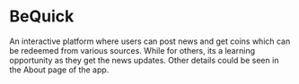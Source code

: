 # BeQuick
An interactive platform where users can post news and get coins which can be redeemed from various sources. While for others, its a learning opportunity as they get the news updates. Other details could be seen in the About page of the app. 
